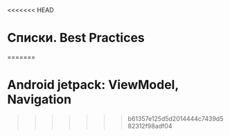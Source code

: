 <<<<<<< HEAD
# Списки. Best Practices
=======
# Android jetpack: ViewModel, Navigation
>>>>>>> b61357e125d5d2014444c7439d582312f98adf04
